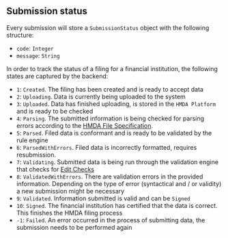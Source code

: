 ## Submission status

Every submission will store a `SubmissionStatus` object with the following structure:

* `code`: `Integer`
* `message`: `String`

In order to track the status of a filing for a financial institution, the following states are captured by the backend:

* `1`: `Created`. The filing has been created and is ready to accept data
* `2`: `Uploading`. Data is currently being uploaded to the system
* `3`: `Uploaded`. Data has finished uploading, is stored in the `HMDA Platform` and is ready to be checked
* `4`: `Parsing`. The submitted information is being checked for parsing errors according to the [HMDA File Specification](2017_File_Spec_LAR.csv).
* `5`: `Parsed`. Filed data is conformant and is ready to be validated by the rule engine
* `6`: `ParsedWithErrors`. Filed data is incorrectly formatted, requires resubmission.
* `7`: `Validating`. Submitted data is being run through the validation engine that checks for [Edit Checks]()
* `8`: `ValidatedWithErrors`. There are validation errors in the provided information. Depending on the type of error (syntactical and / or validity) a new submission might be necessary
* `9`: `Validated`. Information submitted is valid and can be `Signed`
* `10`: `Signed`. The financial institution has certified that the data is correct. This finishes the HMDA filing process
* `-1`: `Failed`. An error occurred in the process of submitting data, the submission needs to be performed again



